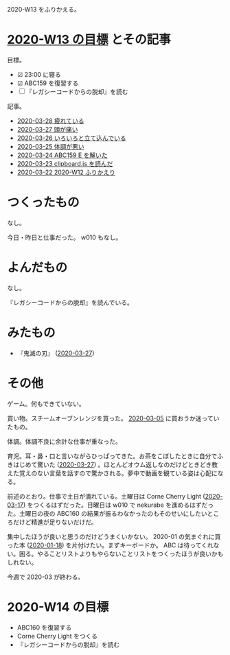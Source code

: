 2020-W13 をふりかえる。

# [2020-W13 の目標][2020-03-22] とその記事

目標。

- ☑ 23:00 に寝る
- ☑ ABC159 を復習する
- ☐ 『レガシーコードからの脱却』を読む

記事。

- [2020-03-28 疲れている][2020-03-28]
- [2020-03-27 頭が痛い][2020-03-27]
- [2020-03-26 いろいろと立て込んでいる][2020-03-26]
- [2020-03-25 体調が悪い][2020-03-25]
- [2020-03-24 ABC159 E を解いた][2020-03-24]
- [2020-03-23 clipboard.js を読んだ][2020-03-23]
- [2020-03-22 2020-W12 ふりかえり][2020-03-22]

# つくったもの

なし。

今日・昨日と仕事だった。 w010 もなし。

# よんだもの

なし。

『レガシーコードからの脱却』を読んでいる。

# みたもの

- 『鬼滅の刃』 ([2020-03-27][])

# その他

ゲーム。何もできていない。

買い物。スチームオーブンレンジを買った。 [2020-03-05][] に買おうか迷っていたもの。

体調。体調不良に余計な仕事が重なった。

育児。耳・鼻・口と言いながらひっぱってきた。お茶をこぼしたときに自分でふきはじめて驚いた ([2020-03-27][]) 。ほとんどオウム返しなのだけどときどき教えた覚えのない言葉を話すので驚かされる。夢中で動画を観ている姿は心配になる。

前述のとおり。仕事で土日が潰れている。土曜日は Corne Cherry Light ([2020-03-17][]) をつくるはずだった。日曜日は w010 で nekurabe を進めるはずだった。土曜日の夜の ABC160 の結果が振るわなかったのもそのせいにしたいところだけど精進が足りないだけだ。

集中したほうが良いと思うのだけどうまくいかない。 2020-01 の気まぐれに買った本 ([2020-01-18][]) を片付けたい。まずキーボードか。 ABC は待ってくれない。困る。やることリストよりもやらないことリストをつくったほうが良いかもしれない。

今週で 2020-03 が終わる。

# 2020-W14 の目標

- ABC160 を復習する
- Corne Cherry Light をつくる
- 『レガシーコードからの脱却』を読む

[2020-01-18]: https://blog.bouzuya.net/2020/01/18/
[2020-03-05]: https://blog.bouzuya.net/2020/03/05/
[2020-03-17]: https://blog.bouzuya.net/2020/03/17/
[2020-03-22]: https://blog.bouzuya.net/2020/03/22/
[2020-03-23]: https://blog.bouzuya.net/2020/03/23/
[2020-03-24]: https://blog.bouzuya.net/2020/03/24/
[2020-03-25]: https://blog.bouzuya.net/2020/03/25/
[2020-03-26]: https://blog.bouzuya.net/2020/03/26/
[2020-03-27]: https://blog.bouzuya.net/2020/03/27/
[2020-03-28]: https://blog.bouzuya.net/2020/03/28/
